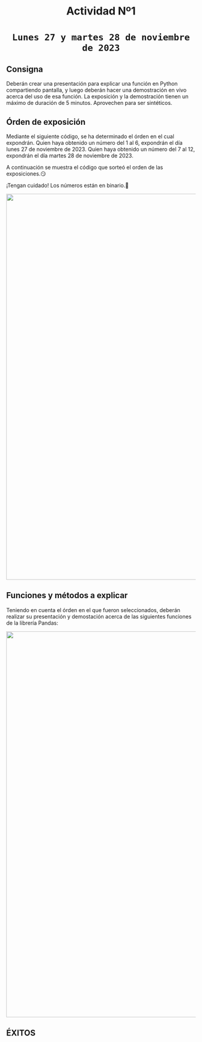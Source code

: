 # <h1 align=center> **Actividad Nº1** </h1>

# <h1 align=center>**`Lunes 27 y martes 28 de noviembre de 2023`**</h1>

## **Consigna**

Deberán crear una presentación para explicar una función en Python compartiendo pantalla, y luego deberán hacer una demostración en vivo acerca del uso de esa función.
La exposición y la demostración tienen un máximo de duración de 5 minutos. Aprovechen para ser sintéticos.

## **Órden de exposición**

Mediante el siguiente código, se ha determinado el órden en el cual expondrán.
Quien haya obtenido un número del 1 al 6, expondrán el día lunes 27 de noviembre de 2023.
Quien haya obtenido un número del 7 al 12, expondrán el día martes 28 de noviembre de 2023.

A continuación se muestra el código que sorteó el orden de las exposiciones.:smirk:

¡Tengan cuidado! Los números están en binario.🤯

<p align="center">
<img src="https://github.com/Sanosuke298/DTFT20-SUP-Group2/blob/17e087fd614ad2a56c24ed310895a6a0460eabc3/Actividad%201%20-%20Lunes%2027%20y%20martes%2028%20de%20noviembre%202023/src/Screenshot%202023-11-24%20184507.png"  height=1024>
</p>

## **Funciones y métodos a explicar**

Teniendo en cuenta el órden en el que fueron seleccionados, deberán realizar su presentación y demostación acerca de las siguientes funciones de la librería Pandas:
<p align="center">
<img src="https://github.com/Sanosuke298/DTFT20-SUP-Group2/blob/726aaaf817a94c93f924301d2755e916a954533e/Actividad%201%20-%20Lunes%2027%20y%20martes%2028%20de%20noviembre%202023/src/image.png"  height=1024>
</p>



## **ÉXITOS**
